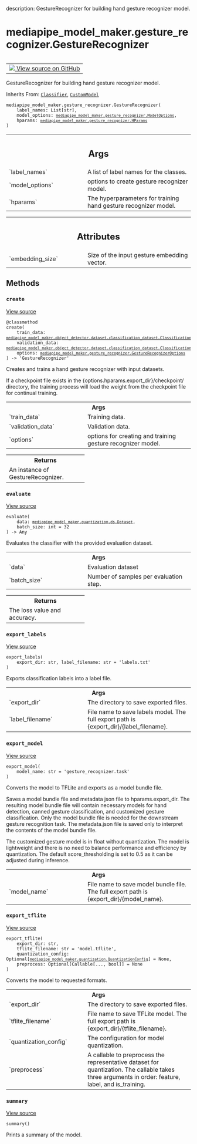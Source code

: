 description: GestureRecognizer for building hand gesture recognizer model.

<div itemscope itemtype="http://developers.google.com/ReferenceObject">
<meta itemprop="name" content="mediapipe_model_maker.gesture_recognizer.GestureRecognizer" />
<meta itemprop="path" content="Stable" />
<meta itemprop="property" content="__init__"/>
<meta itemprop="property" content="create"/>
<meta itemprop="property" content="evaluate"/>
<meta itemprop="property" content="export_labels"/>
<meta itemprop="property" content="export_model"/>
<meta itemprop="property" content="export_tflite"/>
<meta itemprop="property" content="summary"/>
</div>

# mediapipe_model_maker.gesture_recognizer.GestureRecognizer

<!-- Insert buttons and diff -->

<table class="tfo-notebook-buttons tfo-api nocontent" align="left">
<td>
  <a target="_blank" href="https://github.com/google/mediapipe/tree/master/mediapipe/model_maker/python/vision/gesture_recognizer/gesture_recognizer.py#L35-L231">
    <img src="https://www.tensorflow.org/images/GitHub-Mark-32px.png" />
    View source on GitHub
  </a>
</td>
</table>



GestureRecognizer for building hand gesture recognizer model.

Inherits From: [`Classifier`](../../mediapipe_model_maker/object_detector/object_detector/classifier/Classifier.md), [`CustomModel`](../../mediapipe_model_maker/object_detector/object_detector/classifier/custom_model/CustomModel.md)

<pre class="devsite-click-to-copy prettyprint lang-py tfo-signature-link">
<code>mediapipe_model_maker.gesture_recognizer.GestureRecognizer(
    label_names: List[str],
    model_options: <a href="../../mediapipe_model_maker/gesture_recognizer/ModelOptions.md"><code>mediapipe_model_maker.gesture_recognizer.ModelOptions</code></a>,
    hparams: <a href="../../mediapipe_model_maker/gesture_recognizer/HParams.md"><code>mediapipe_model_maker.gesture_recognizer.HParams</code></a>
)
</code></pre>



<!-- Placeholder for "Used in" -->


<!-- Tabular view -->
 <table class="responsive fixed orange">
<colgroup><col width="214px"><col></colgroup>
<tr><th colspan="2"><h2 class="add-link">Args</h2></th></tr>

<tr>
<td>
`label_names`<a id="label_names"></a>
</td>
<td>
A list of label names for the classes.
</td>
</tr><tr>
<td>
`model_options`<a id="model_options"></a>
</td>
<td>
options to create gesture recognizer model.
</td>
</tr><tr>
<td>
`hparams`<a id="hparams"></a>
</td>
<td>
The hyperparameters for training hand gesture recognizer model.
</td>
</tr>
</table>





<!-- Tabular view -->
 <table class="responsive fixed orange">
<colgroup><col width="214px"><col></colgroup>
<tr><th colspan="2"><h2 class="add-link">Attributes</h2></th></tr>

<tr>
<td>
`embedding_size`<a id="embedding_size"></a>
</td>
<td>
Size of the input gesture embedding vector.
</td>
</tr>
</table>



## Methods

<h3 id="create"><code>create</code></h3>

<a target="_blank" class="external" href="https://github.com/google/mediapipe/tree/master/mediapipe/model_maker/python/vision/gesture_recognizer/gesture_recognizer.py#L63-L95">View source</a>

<pre class="devsite-click-to-copy prettyprint lang-py tfo-signature-link">
<code>@classmethod</code>
<code>create(
    train_data: <a href="../../mediapipe_model_maker/object_detector/dataset/classification_dataset/ClassificationDataset.md"><code>mediapipe_model_maker.object_detector.dataset.classification_dataset.ClassificationDataset</code></a>,
    validation_data: <a href="../../mediapipe_model_maker/object_detector/dataset/classification_dataset/ClassificationDataset.md"><code>mediapipe_model_maker.object_detector.dataset.classification_dataset.ClassificationDataset</code></a>,
    options: <a href="../../mediapipe_model_maker/gesture_recognizer/GestureRecognizerOptions.md"><code>mediapipe_model_maker.gesture_recognizer.GestureRecognizerOptions</code></a>
) -> 'GestureRecognizer'
</code></pre>

Creates and trains a hand gesture recognizer with input datasets.

If a checkpoint file exists in the {options.hparams.export_dir}/checkpoint/
directory, the training process will load the weight from the checkpoint
file for continual training.

<!-- Tabular view -->
 <table class="responsive fixed orange">
<colgroup><col width="214px"><col></colgroup>
<tr><th colspan="2">Args</th></tr>

<tr>
<td>
`train_data`
</td>
<td>
Training data.
</td>
</tr><tr>
<td>
`validation_data`
</td>
<td>
Validation data.
</td>
</tr><tr>
<td>
`options`
</td>
<td>
options for creating and training gesture recognizer model.
</td>
</tr>
</table>



<!-- Tabular view -->
 <table class="responsive fixed orange">
<colgroup><col width="214px"><col></colgroup>
<tr><th colspan="2">Returns</th></tr>
<tr class="alt">
<td colspan="2">
An instance of GestureRecognizer.
</td>
</tr>

</table>



<h3 id="evaluate"><code>evaluate</code></h3>

<a target="_blank" class="external" href="https://github.com/google/mediapipe/tree/master/mediapipe/model_maker/python/core/tasks/classifier.py#L114-L126">View source</a>

<pre class="devsite-click-to-copy prettyprint lang-py tfo-signature-link">
<code>evaluate(
    data: <a href="../../mediapipe_model_maker/quantization/ds/Dataset.md"><code>mediapipe_model_maker.quantization.ds.Dataset</code></a>,
    batch_size: int = 32
) -> Any
</code></pre>

Evaluates the classifier with the provided evaluation dataset.


<!-- Tabular view -->
 <table class="responsive fixed orange">
<colgroup><col width="214px"><col></colgroup>
<tr><th colspan="2">Args</th></tr>

<tr>
<td>
`data`
</td>
<td>
Evaluation dataset
</td>
</tr><tr>
<td>
`batch_size`
</td>
<td>
Number of samples per evaluation step.
</td>
</tr>
</table>



<!-- Tabular view -->
 <table class="responsive fixed orange">
<colgroup><col width="214px"><col></colgroup>
<tr><th colspan="2">Returns</th></tr>
<tr class="alt">
<td colspan="2">
The loss value and accuracy.
</td>
</tr>

</table>



<h3 id="export_labels"><code>export_labels</code></h3>

<a target="_blank" class="external" href="https://github.com/google/mediapipe/tree/master/mediapipe/model_maker/python/core/tasks/classifier.py#L128-L142">View source</a>

<pre class="devsite-click-to-copy prettyprint lang-py tfo-signature-link">
<code>export_labels(
    export_dir: str, label_filename: str = &#x27;labels.txt&#x27;
)
</code></pre>

Exports classification labels into a label file.


<!-- Tabular view -->
 <table class="responsive fixed orange">
<colgroup><col width="214px"><col></colgroup>
<tr><th colspan="2">Args</th></tr>

<tr>
<td>
`export_dir`
</td>
<td>
The directory to save exported files.
</td>
</tr><tr>
<td>
`label_filename`
</td>
<td>
File name to save labels model. The full export path is
{export_dir}/{label_filename}.
</td>
</tr>
</table>



<h3 id="export_model"><code>export_model</code></h3>

<a target="_blank" class="external" href="https://github.com/google/mediapipe/tree/master/mediapipe/model_maker/python/vision/gesture_recognizer/gesture_recognizer.py#L179-L231">View source</a>

<pre class="devsite-click-to-copy prettyprint lang-py tfo-signature-link">
<code>export_model(
    model_name: str = &#x27;gesture_recognizer.task&#x27;
)
</code></pre>

Converts the model to TFLite and exports as a model bundle file.

Saves a model bundle file and metadata json file to hparams.export_dir. The
resulting model bundle file will contain necessary models for hand
detection, canned gesture classification, and customized gesture
classification. Only the model bundle file is needed for the downstream
gesture recognition task. The metadata.json file is saved only to
interpret the contents of the model bundle file.

The customized gesture model is in float without quantization. The model is
lightweight and there is no need to balance performance and efficiency by
quantization. The default score_thresholding is set to 0.5 as it can be
adjusted during inference.

<!-- Tabular view -->
 <table class="responsive fixed orange">
<colgroup><col width="214px"><col></colgroup>
<tr><th colspan="2">Args</th></tr>

<tr>
<td>
`model_name`
</td>
<td>
File name to save model bundle file. The full export path is
{export_dir}/{model_name}.
</td>
</tr>
</table>



<h3 id="export_tflite"><code>export_tflite</code></h3>

<a target="_blank" class="external" href="https://github.com/google/mediapipe/tree/master/mediapipe/model_maker/python/core/tasks/custom_model.py#L56-L84">View source</a>

<pre class="devsite-click-to-copy prettyprint lang-py tfo-signature-link">
<code>export_tflite(
    export_dir: str,
    tflite_filename: str = &#x27;model.tflite&#x27;,
    quantization_config: Optional[<a href="../../mediapipe_model_maker/quantization/QuantizationConfig.md"><code>mediapipe_model_maker.quantization.QuantizationConfig</code></a>] = None,
    preprocess: Optional[Callable[..., bool]] = None
)
</code></pre>

Converts the model to requested formats.


<!-- Tabular view -->
 <table class="responsive fixed orange">
<colgroup><col width="214px"><col></colgroup>
<tr><th colspan="2">Args</th></tr>

<tr>
<td>
`export_dir`
</td>
<td>
The directory to save exported files.
</td>
</tr><tr>
<td>
`tflite_filename`
</td>
<td>
File name to save TFLite model. The full export path is
{export_dir}/{tflite_filename}.
</td>
</tr><tr>
<td>
`quantization_config`
</td>
<td>
The configuration for model quantization.
</td>
</tr><tr>
<td>
`preprocess`
</td>
<td>
A callable to preprocess the representative dataset for
quantization. The callable takes three arguments in order: feature,
label, and is_training.
</td>
</tr>
</table>



<h3 id="summary"><code>summary</code></h3>

<a target="_blank" class="external" href="https://github.com/google/mediapipe/tree/master/mediapipe/model_maker/python/core/tasks/custom_model.py#L51-L53">View source</a>

<pre class="devsite-click-to-copy prettyprint lang-py tfo-signature-link">
<code>summary()
</code></pre>

Prints a summary of the model.




